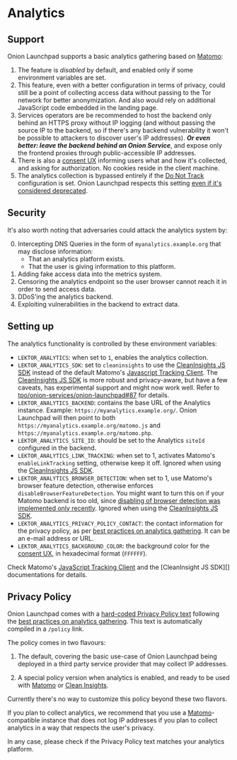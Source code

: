 # Analytics

## Support

Onion Launchpad supports a basic analytics gathering based on [Matomo][]:

1. The feature is *disabled* by default, and enabled only if some environment
   variables are set.
2. This feature, even with a better configuration in terms of privacy, could
   still be a point of collecting access data without passing to the Tor
   network for better anonymization. And also would rely on additional JavaScript
   code embedded in the landing page.
3. Services operators are be recommended to host the backend only behind an
   HTTPS proxy without IP logging (and without passing the source IP to the
   backend, so if there's any backend vulnerability it won't be possible to
   attackers to discover user's IP addresses). ___Or even better: leave the
   backend behind an Onion Service___, and expose only the frontend proxies
   through public-accessible IP addresses.
4. There is also a [consent UX][] informing users what and how it's
   collected, and asking for authorization. No cookies reside in the
   client machine.
5. The analytics collection is bypassed entirely if the [Do Not Track][]
   configuration is set. Onion Launchpad respects this setting
   [even if it's considered deprecated][].

## Security

It's also worth noting that adversaries could attack the analytics system by:

0. Intercepting DNS Queries in the form of `myanalytics.example.org` that may
   disclose information:
    * That an analytics platform exists.
    * That the user is giving information to this platform.
1. Adding fake access data into the metrics system.
2. Censoring the analytics endpoint so the user browser cannot reach it in
   order to send access data.
3. DDoS'ing the analytics backend.
4. Exploiting vulnerabilities in the backend to extract data.

## Setting up

The analytics functionality is controlled by these environment variables:

* `LEKTOR_ANALYTICS`: when set to `1`, enables the analytics collection.
* `LEKTOR_ANALYTICS_SDK`: set to `cleaninsights` to use the [CleanInsights JS SDK][]
  instead of the default Matomo's [Javascript Tracking Client][]. The [CleanInsights JS SDK][]
  is more robust and privacy-aware, but have a few caveats, has experimental support
  and might now work well. Refer to [tpo/onion-services/onion-launchpad#87][]
  for details.
* `LEKTOR_ANALYTICS_BACKEND`: contains the base URL of the Analytics instance.
  Example: `https://myanalytics.example.org/`. Onion Launchpad will then point
   to both `https://myanalytics.example.org/matomo.js` and
  `https://myanalytics.example.org/matomo.php`.
* `LEKTOR_ANALYTICS_SITE_ID`: should be set to the Analytics `siteId` configured
   in the backend.
* `LEKTOR_ANALYTICS_LINK_TRACKING`: when set to 1, activates Matomo's
  `enableLinkTracking` setting, otherwise keep it off.
  Ignored when using the [CleanInsights JS SDK][].
* `LEKTOR_ANALYTICS_BROWSER_DETECTION`: when set to 1, use Matomo's
  browser feature detection, otherwise enforces `disableBrowserFeatureDetection`.
  You might want to turn this on if your Matomo backend is too
  old, since [disabling of browser detection was implemented only recently][].
  Ignored when using the [CleanInsights JS SDK][].
* `LEKTOR_ANALYTICS_PRIVACY_POLICY_CONTACT`: the contact information for the
  privacy policy, as per [best practices on analytics gathering][]. It can
  be an e-mail address or URL.
* `LEKTOR_ANALYTICS_BACKGROUND_COLOR`: the background color for the [consent UX][],
  in hexadecimal format (`FFFFFF`).

Check Matomo's [JavaScript Tracking Client][] and the [CleanInsight JS SDK][]
documentations for details.

[CleanInsights JS SDK]: https://gitlab.com/cleaninsights/clean-insights-js-sdk#easy-tracking-of-websites-with-the-autotracker-version
[tpo/onion-services/onion-launchpad#87]: https://gitlab.torproject.org/tpo/onion-services/onion-launchpad/-/issues/87

## Privacy Policy

Onion Launchpad comes with a [hard-coded Privacy Policy text][] following the
[best practices on analytics gathering][]. This text is automatically compiled
in a `/policy` link.

The policy comes in two flavours:

1. The default, covering the basic use-case of Onion Launchpad being deployed
   in a third party service provider that may collect IP addresses.

2. A special policy version when analytics is enabled, and ready to be used
   with [Matomo][] or [Clean Insights][].

Currently there's no way to customize this policy beyond these two flavors.

If you plan to collect analytics, we recommend that you use a
[Matomo][]-compatible instance that does not log IP addresses if you plan to
collect analytics in a way that respects the user's privacy.

In any case, please check if the Privacy Policy text matches your analytics
platform.

[Matomo]: https://matomo.org
[consent UX]: https://okthanks.com/blog/2021/5/14/clean-consent-ux
[Do Not Track]: https://en.wikipedia.org/wiki/Do_Not_Track
[even if it's considered deprecated]: https://developer.mozilla.org/en-US/docs/Web/API/navigator/doNotTrack
[JavaScript Tracking Client]: https://developer.matomo.org/api-reference/tracking-javascript
[disabling of browser detection was implemented only recently]: https://github.com/matomo-org/matomo/pull/18599
[best practices on analytics gathering]: https://matomo.org/blog/2018/04/how-should-i-write-my-privacy-notice-for-matomo-analytics-under-gdpr/
[hard-coded Privacy Policy text]: https://gitlab.torproject.org/tpo/onion-services/onion-launchpad/-/blob/main/content/policy/contents.lr
[Clean Insights]: https://cleaninsights.org
